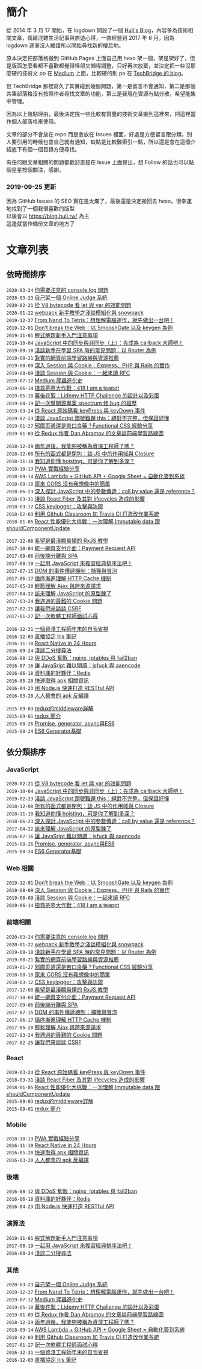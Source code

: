 # 簡介

從 2014 年 3 月 17 開始，在 logdown 開設了一個 [Huli's Blog](http://huli.logdown.com/)，內容多為技術相關文章，偶爾混雜生活記事與旅遊心得，一直經營到 2017 年 6 月，因為 logdown 逐漸沒人維護所以開始尋找新的棲息地。

原本決定把部落格搬到 GitHub Pages 上面自己用 hexo 架一個，架是架好了，但是版面怎麼看都不喜歡都覺得怪卻又懶得調整，只好再次放棄，並決定把一些沒那麼硬的技術文 po 在 [Medium](https://medium.com/@hulitw) 上面，比較硬的則 po 在 [TechBridge 的 blog](https://blog.techbridge.cc/)。

但 TechBridge 那裡寫久了其實碰到幾個問題，第一是留言不會通知，第二是那個共筆部落格沒有按照作者尋找文章的功能，第三是我現在資源有點分散，希望能集中管理。

因為以上幾點理由，最後決定挑一些比較有質量的技術文章搬到這裡來，把這裡當作個人部落格來使用。

文章的部分不會放在 repo 而是會放在 Issues 裡面，好處是方便留言跟分類，別人要引用的時候也會自己就有通知，缺點是比較難索引一點，所以還是會在這個介紹底下有個一個目錄方便尋找。

有任何跟文章相關的問題都歡迎直接在 Issue 上面提出，想 Follow 的話也可以點個星星按個關注，感謝。

### 2019-09-25 更新

因為 GitHub Issues 的 SEO 實在是太爛了，最後還是決定搬回去 hexo，很幸運地找到了一個我很喜歡的版型  
以後會以 https://blog.huli.tw/ 為主  
這邊就當作備份文章的地方了


# 文章列表

## 依時間排序

`2020-03-24`  [你需要注意的 console.log 問題](https://github.com/aszx87410/blog/issues/56)  
`2020-03-23`  [自己架一個 Online Judge 系統](https://github.com/aszx87410/blog/issues/55)  
`2020-02-21`  [從 V8 bytecode 看 let 與 var 的效能問題](https://github.com/aszx87410/blog/issues/54)  
`2020-01-22`  [webpack 新手教學之淺談模組化與 snowpack](https://github.com/aszx87410/blog/issues/53)  
`2019-12-27`  [From Nand To Tetris：想理解電腦運作，就先做出一台吧！](https://github.com/aszx87410/blog/issues/52)  
`2019-12-01`  [Don’t break the Web：以 SmooshGate 以及 keygen 為例](https://github.com/aszx87410/blog/issues/51)  
`2019-11-01`  [程式解題新手入門注意事項](https://github.com/aszx87410/blog/issues/50)  
`2019-10-04`  [JavaScript 中的同步與非同步（上）：先成為 callback 大師吧！](https://github.com/aszx87410/blog/issues/49)  
`2019-09-18`  [淺談新手在學習 SPA 時的常見問題：以 Router 為例](https://github.com/aszx87410/blog/issues/48)  
`2019-08-21`  [紮實的網頁前端學習路線與資源推薦](https://github.com/aszx87410/blog/issues/47)  
`2019-08-09`  [深入 Session 與 Cookie：Express、PHP 與 Rails 的實作](https://github.com/aszx87410/blog/issues/46)  
`2019-08-09`  [淺談 Session 與 Cookie：一起來讀 RFC](https://github.com/aszx87410/blog/issues/45)  
`2019-07-12`  [Medium 爬蟲進化史](https://github.com/aszx87410/blog/issues/44)  
`2019-06-14`  [搶救茶壺大作戰：418 I am a teapot ](https://github.com/aszx87410/blog/issues/43)  
`2019-05-18`  [幕後花絮：Lidemy HTTP Challenge 的設計以及彩蛋](https://github.com/aszx87410/blog/issues/42)  
`2019-04-19`  [記一次幫開源專案 spectrum 修 bug 的經歷](https://github.com/aszx87410/blog/issues/41)  
`2019-03-24`  [從 React 原始碼看 keyPress 與 keyDown 事件](https://github.com/aszx87410/blog/issues/40)  
`2019-02-23`  [淺談 JavaScript 頭號難題 this：絕對不完整，但保證好懂](https://github.com/aszx87410/blog/issues/39)  
`2019-01-27`  [邪魔歪道還是苦口良藥？Functional CSS 經驗分享](https://github.com/aszx87410/blog/issues/38)  
`2019-01-03`  [從 Redux 作者 Dan Abramov 的文章談前端學習路線圖](https://github.com/aszx87410/blog/issues/37)  

`2018-12-29`  [兩年過後，我能夠被稱為資深工程師了嗎？](https://github.com/aszx87410/blog/issues/36)  
`2018-12-08`  [所有的函式都是閉包：談 JS 中的作用域與 Closure](https://github.com/aszx87410/blog/issues/35)  
`2018-11-10`  [我知道你懂 hoisting，可是你了解到多深？](https://github.com/aszx87410/blog/issues/34)  
`2018-10-13`  [PWA 實戰經驗分享](https://github.com/aszx87410/blog/issues/33)  
`2018-09-14`  [AWS Lambda + GitHub API + Google Sheet = 自動化簽到系統](https://github.com/aszx87410/blog/issues/32)  
`2018-08-18`  [原來 CORS 沒有我想像中的簡單](https://github.com/aszx87410/blog/issues/31)  
`2018-06-23`  [深入探討 JavaScript 中的參數傳遞：call by value 還是 reference？](https://github.com/aszx87410/blog/issues/30)  
`2018-03-31`  [淺談 React Fiber 及其對 lifecycles 造成的影響](https://github.com/aszx87410/blog/issues/29)  
`2018-03-12`  [CSS keylogger：攻擊與防禦](https://github.com/aszx87410/blog/issues/28)  
`2018-02-03`  [利用 Github Classroom 加 Travis CI 打造改作業系統](https://github.com/aszx87410/blog/issues/27)  
`2018-01-05`  [React 性能優化大挑戰：一次理解 Immutable data 跟 shouldComponentUpdate](https://github.com/aszx87410/blog/issues/26)
  
`2017-12-08`  [希望是最淺顯易懂的 RxJS 教學](https://github.com/aszx87410/blog/issues/25)  
`2017-10-04`  [統一網頁支付介面：Payment Request API](https://github.com/aszx87410/blog/issues/24)  
`2017-09-06`  [前後端分離與 SPA](https://github.com/aszx87410/blog/issues/23)  
`2017-08-19`  [一起用 JavaScript 來複習經典排序法吧！](https://github.com/aszx87410/blog/issues/22)  
`2017-07-15`  [DOM 的事件傳遞機制：捕獲與冒泡](https://github.com/aszx87410/blog/issues/21)  
`2017-06-17`  [循序漸進理解 HTTP Cache 機制](https://github.com/aszx87410/blog/issues/20)  
`2017-05-20`  [輕鬆理解 Ajax 與跨來源請求](https://github.com/aszx87410/blog/issues/19)  
`2017-04-22`  [該來理解 JavaScript 的原型鍊了](https://github.com/aszx87410/blog/issues/18)  
`2017-03-24`  [我遇過的最難的 Cookie 問題](https://github.com/aszx87410/blog/issues/17)  
`2017-02-25`  [讓我們來談談 CSRF](https://github.com/aszx87410/blog/issues/16)  
`2017-01-27`  [記一次軟體工程師面試心得](https://github.com/aszx87410/blog/issues/15)  
  
`2016-12-31`  [一個資淺工程師年末的自我省視](https://github.com/aszx87410/blog/issues/14)  
`2016-12-03`  [直播協定 hls 筆記](https://github.com/aszx87410/blog/issues/13)  
`2016-11-10`  [React Native in 24 Hours](https://github.com/aszx87410/blog/issues/12)  
`2016-09-24`  [淺談二分搜尋法](https://github.com/aszx87410/blog/issues/11)  
`2016-08-12`  [與 DDoS 奮戰：nginx, iptables 與 fail2ban](https://github.com/aszx87410/blog/issues/10)  
`2016-07-16`  [讓 JavaSript 難以閱讀：jsfuck 與 aaencode](https://github.com/aszx87410/blog/issues/9)  
`2016-06-18`  [資料庫的好夥伴：Redis](https://github.com/aszx87410/blog/issues/8)  
`2016-05-20`  [快速取得 apk 相關資訊](https://github.com/aszx87410/blog/issues/7)  
`2016-04-23`  [用 Node.js 快速打造 RESTful API](https://github.com/aszx87410/blog/issues/6)  
`2016-03-20`  [人人都會的 apk 反編譯](https://github.com/aszx87410/blog/issues/5)  
  
`2015-09-03`  [redux的middleware詳解](https://github.com/aszx87410/blog/issues/4)  
`2015-09-01`  [redux 簡介](https://github.com/aszx87410/blog/issues/3)  
`2015-08-26`  [Promise, generator, async與ES6](https://github.com/aszx87410/blog/issues/2)  
`2015-08-24`  [ES6 Generator基礎](https://github.com/aszx87410/blog/issues/1)  


## 依分類排序

### JavaScript
`2020-02-21`  [從 V8 bytecode 看 let 與 var 的效能問題](https://github.com/aszx87410/blog/issues/54)  
`2019-10-04`  [JavaScript 中的同步與非同步（上）：先成為 callback 大師吧！](https://github.com/aszx87410/blog/issues/49)  
`2019-02-23`  [淺談 JavaScript 頭號難題 this：絕對不完整，但保證好懂](https://github.com/aszx87410/blog/issues/39)  
`2018-12-08`  [所有的函式都是閉包：談 JS 中的作用域與 Closure](https://github.com/aszx87410/blog/issues/35)  
`2018-11-10`  [我知道你懂 hoisting，可是你了解到多深？](https://github.com/aszx87410/blog/issues/34)  
`2018-06-23`  [深入探討 JavaScript 中的參數傳遞：call by value 還是 reference？](https://github.com/aszx87410/blog/issues/30)  
`2017-04-22`  [該來理解 JavaScript 的原型鍊了](https://github.com/aszx87410/blog/issues/18)  
`2016-07-16`  [讓 JavaSript 難以閱讀：jsfuck 與 aaencode](https://github.com/aszx87410/blog/issues/9)  
`2015-08-26`  [Promise, generator, async與ES6](https://github.com/aszx87410/blog/issues/2)  
`2015-08-24`  [ES6 Generator基礎](https://github.com/aszx87410/blog/issues/1)  

### Web 相關
`2019-12-01`  [Don’t break the Web：以 SmooshGate 以及 keygen 為例](https://github.com/aszx87410/blog/issues/51)  
`2019-08-09`  [深入 Session 與 Cookie：Express、PHP 與 Rails 的實作](https://github.com/aszx87410/blog/issues/46)  
`2019-08-09`  [淺談 Session 與 Cookie：一起來讀 RFC](https://github.com/aszx87410/blog/issues/45)  
`2019-06-14`  [搶救茶壺大作戰：418 I am a teapot ](https://github.com/aszx87410/blog/issues/43)  

### 前端相關
`2020-03-24`  [你需要注意的 console.log 問題](https://github.com/aszx87410/blog/issues/56)  
`2020-01-22`  [webpack 新手教學之淺談模組化與 snowpack](https://github.com/aszx87410/blog/issues/53)  
`2019-09-18`  [淺談新手在學習 SPA 時的常見問題：以 Router 為例](https://github.com/aszx87410/blog/issues/48)  
`2019-08-21`  [紮實的網頁前端學習路線與資源推薦](https://github.com/aszx87410/blog/issues/47)  
`2019-01-27`  [邪魔歪道還是苦口良藥？Functional CSS 經驗分享](https://github.com/aszx87410/blog/issues/38)  
`2018-08-18`  [原來 CORS 沒有我想像中的簡單](https://github.com/aszx87410/blog/issues/31)  
`2018-03-12`  [CSS keylogger：攻擊與防禦](https://github.com/aszx87410/blog/issues/28)  
`2017-12-08`  [希望是最淺顯易懂的 RxJS 教學](https://github.com/aszx87410/blog/issues/25)  
`2017-10-04`  [統一網頁支付介面：Payment Request API](https://github.com/aszx87410/blog/issues/24)  
`2017-09-06`  [前後端分離與 SPA](https://github.com/aszx87410/blog/issues/23)  
`2017-07-15`  [DOM 的事件傳遞機制：捕獲與冒泡](https://github.com/aszx87410/blog/issues/21)  
`2017-06-17`  [循序漸進理解 HTTP Cache 機制](https://github.com/aszx87410/blog/issues/20)  
`2017-05-20`  [輕鬆理解 Ajax 與跨來源請求](https://github.com/aszx87410/blog/issues/19)  
`2017-03-24`  [我遇過的最難的 Cookie 問題](https://github.com/aszx87410/blog/issues/17)  
`2017-02-25`  [讓我們來談談 CSRF](https://github.com/aszx87410/blog/issues/16)  

### React
`2019-03-24`  [從 React 原始碼看 keyPress 與 keyDown 事件](https://github.com/aszx87410/blog/issues/40)  
`2018-03-31`  [淺談 React Fiber 及其對 lifecycles 造成的影響](https://github.com/aszx87410/blog/issues/29)  
`2018-01-05`  [React 性能優化大挑戰：一次理解 Immutable data 跟 shouldComponentUpdate](https://github.com/aszx87410/blog/issues/26)  
`2015-09-03`  [redux的middleware詳解](https://github.com/aszx87410/blog/issues/4)  
`2015-09-01`  [redux 簡介](https://github.com/aszx87410/blog/issues/3)  

### Mobile
`2018-10-13`  [PWA 實戰經驗分享](https://github.com/aszx87410/blog/issues/33)  
`2016-11-10`  [React Native in 24 Hours](https://github.com/aszx87410/blog/issues/12)  
`2016-05-20`  [快速取得 apk 相關資訊](https://github.com/aszx87410/blog/issues/7)  
`2016-03-20`  [人人都會的 apk 反編譯](https://github.com/aszx87410/blog/issues/5)  

### 後端

`2016-08-12`  [與 DDoS 奮戰：nginx, iptables 與 fail2ban](https://github.com/aszx87410/blog/issues/10)  
`2016-06-18`  [資料庫的好夥伴：Redis](https://github.com/aszx87410/blog/issues/8)  
`2016-04-23`  [用 Node.js 快速打造 RESTful API](https://github.com/aszx87410/blog/issues/6)  

### 演算法
`2019-11-01`  [程式解題新手入門注意事項](https://github.com/aszx87410/blog/issues/50)  
`2017-08-19`  [一起用 JavaScript 來複習經典排序法吧！](https://github.com/aszx87410/blog/issues/22)  
`2016-09-24`  [淺談二分搜尋法](https://github.com/aszx87410/blog/issues/11)  

### 其他

`2020-03-23`  [自己架一個 Online Judge 系統](https://github.com/aszx87410/blog/issues/55)  
`2019-12-27`  [From Nand To Tetris：想理解電腦運作，就先做出一台吧！](https://github.com/aszx87410/blog/issues/52)  
`2019-07-12`  [Medium 爬蟲進化史](https://github.com/aszx87410/blog/issues/44)  
`2019-05-18`  [幕後花絮：Lidemy HTTP Challenge 的設計以及彩蛋](https://github.com/aszx87410/blog/issues/42)  
`2019-01-03`  [從 Redux 作者 Dan Abramov 的文章談前端學習路線圖](https://github.com/aszx87410/blog/issues/37)  
`2018-12-29`  [兩年過後，我能夠被稱為資深工程師了嗎？](https://github.com/aszx87410/blog/issues/36)  
`2018-09-14`  [AWS Lambda + GitHub API + Google Sheet = 自動化簽到系統](https://github.com/aszx87410/blog/issues/32)  
`2018-02-03`  [利用 Github Classroom 加 Travis CI 打造改作業系統](https://github.com/aszx87410/blog/issues/27)  
`2017-01-27`  [記一次軟體工程師面試心得](https://github.com/aszx87410/blog/issues/15)  
`2016-12-31`  [一個資淺工程師年末的自我省視](https://github.com/aszx87410/blog/issues/14)  
`2016-12-03`  [直播協定 hls 筆記](https://github.com/aszx87410/blog/issues/13)  

